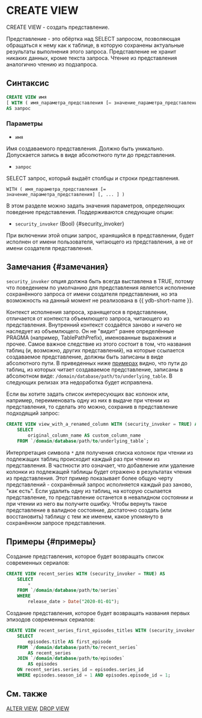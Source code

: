 # CREATE VIEW

CREATE VIEW - создать представление.

Представление - это обёртка над SELECT запросом, позволяющая обращаться к нему как к таблице, в которую сохранены актуальные результаты выполнения этого запроса. Представление не хранит никаких данных, кроме текста запроса. Чтение из представления аналогично чтению из подзапроса.

## Синтаксис

```sql
CREATE VIEW имя
[ WITH ( имя_параметра_представления [= значение_параметра_представления] [, ... ] ) ]
AS запрос
```

### Параметры

* `имя`

Имя создаваемого представления. Должно быть уникально. Допускается запись в виде абсолютного пути до представления.

* `запрос`

SELECT запрос, который выдаёт столбцы и строки представления.

`WITH ( имя_параметра_представления [= значение_параметра_представления] [, ... ] )`

В этом разделе можно задать значения параметров, определяющих поведение представления. Поддерживаются следующие опции:

* `security_invoker` (Bool) {#security_invoker}

При включении этой опции запрос, хранящийся в представлении, будет исполнен от имени пользователя, читающего из представления, а не от имени создателя представления. 

## Замечания {#замечания}

`security_invoker` опция должна быть всегда выставлена в TRUE, потому что поведением по умолчанию для представления является исполнение сохранённого запроса от имени создателя представления, но эта возможность на данный момент не реализована в {{ ydb-short-name }}.

Контекст исполнения запроса, хранящегося в представлении, отличается от контекста объемлющего запроса, читающего из представления. Внутренний контекст создаётся заново и ничего не наследует из объемлющего. Он не "видит" ранее определённые PRAGMA (например, TablePathPrefix), именованные выражения и прочее. Самое важное следствие из этого состоит в том, что названия таблиц (и, возможно, других представлений), на которые ссылается создаваемое представление, должны быть записаны в виде абсолютного пути. В приведенных ниже [примерах](#примеры) видно, что пути до таблиц, из которых читает создаваемое представление, записаны в абсолютном виде: `/domain/database/path/to/underlying_table`. В следующих релизах эта недоработка будет исправлена.

Если вы хотите задать список интересующих вас колонок или, например, переименовать одну из них в выдаче при чтении из представления, то сделать это можно, сохранив в представление подходящий запрос:
```sql
CREATE VIEW view_with_a_renamed_column WITH (security_invoker = TRUE) AS
    SELECT
        original_column_name AS custom_column_name
    FROM `/domain/database/path/to/underlying_table`;
```

Интерпретация символа `*` для получения списка колонок при чтении из подлежащих таблиц происходит каждый раз при чтении из представления. В частности это означает, что добавление или удаление колонки из подлежащей таблицы будет отражено в результатах чтения из представления. Этот пример показывает более общую черту представлений - сохранённый запрос исполняется каждый раз заново, "как есть". Если удалить одну из таблиц, на которую ссылается представление, то представление останется в невалидном состоянии и при чтении из него вы получите ошибку. Чтобы вернуть такое представление в валидное состояние, достаточно создать (или восстановить) таблицу с тем же именем, какое упомянуто в сохранённом запросе представления.

## Примеры {#примеры}

Создание представления, которое будет возвращать список современных сериалов:

```sql
CREATE VIEW recent_series WITH (security_invoker = TRUE) AS
    SELECT
        *
    FROM `/domain/database/path/to/series`
    WHERE
        release_date > Date("2020-01-01");
```

Создание представления, которое будет возвращать названия первых эпизодов современных сериалов:

```sql
CREATE VIEW recent_series_first_episodes_titles WITH (security_invoker = TRUE) AS
    SELECT
        episodes.title AS first_episode
    FROM `/domain/database/path/to/recent_series`
        AS recent_series
    JOIN `/domain/database/path/to/episodes`
        AS episodes
    ON recent_series.series_id = episodes.series_id
    WHERE episodes.season_id = 1 AND episodes.episode_id = 1;
```

## См. также

[ALTER VIEW](alter_view), [DROP VIEW](drop_view)